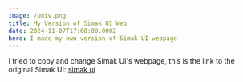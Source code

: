 ```yaml
---
image: /Univ.png
title: My Version of Simak UI Web
date: 2024-11-07T17:00:00.000Z
hero: I made my own version of Simak UI webpage
---
```


I tried to copy and change Simak UI's webpage, this is the link to the original Simak UI: [simak ui](https://simak.ui.ac.id/) 

